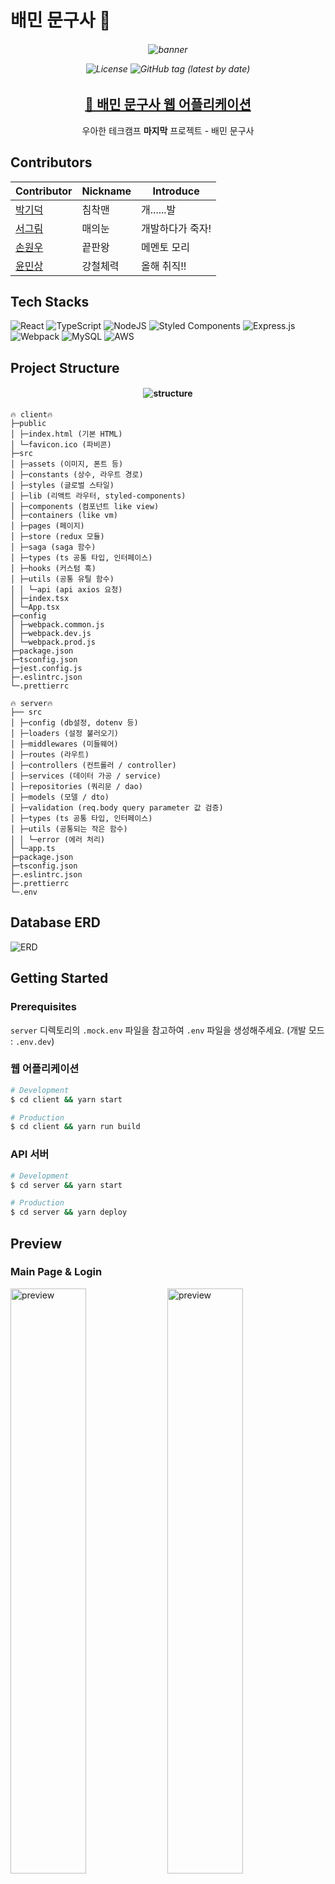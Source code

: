 # 배민 문구사 🧸

<h6 align="center">

  <img alt="banner" src="README_image/team-title.png">

![License](https://img.shields.io/badge/License-MIT-red)
![GitHub tag (latest by date)](https://img.shields.io/github/v/tag/woowa-techcamp-2021/store-2?color=green&label=Version)

</h6>

<h2 align="center">
  <a href="http://52.78.235.192">🎁 배민 문구사 웹 어플리케이션</a>
</h2>
  
<p align="center">우아한 테크캠프 <b>마지막</b> 프로젝트 - 배민 문구사</p>

## Contributors

| Contributor                              | Nickname | Introduce        |
| ---------------------------------------- | -------- | ---------------- |
| [박기덕](https://github.com/edegiil)     | 침착맨   | 개......발       |
| [서그림](https://github.com/Seogeurim)   | 매의눈   | 개발하다가 죽자! |
| [손원우](https://github.com/negu63)      | 끝판왕   | 메멘토 모리      |
| [윤민상](https://github.com/yoonminsang) | 강철체력 | 올해 취직!!      |

## Tech Stacks

![React](https://img.shields.io/badge/react-%2320232a.svg?style=for-the-badge&logo=react&logoColor=%2361DAFB)
![TypeScript](https://img.shields.io/badge/typescript-%23007ACC.svg?style=for-the-badge&logo=typescript&logoColor=white)
![NodeJS](https://img.shields.io/badge/node.js-%2343853D.svg?style=for-the-badge&logo=node.js&logoColor=white)
![Styled Components](https://img.shields.io/badge/styled--components-DB7093?style=for-the-badge&logo=styled-components&logoColor=white)
![Express.js](https://img.shields.io/badge/express.js-%23404d59.svg?style=for-the-badge&logo=express&logoColor=%2361DAFB)
![Webpack](https://img.shields.io/badge/webpack-%238DD6F9.svg?style=for-the-badge&logo=webpack&logoColor=black)
![MySQL](https://img.shields.io/badge/mysql-%2300f.svg?style=for-the-badge&logo=mysql&logoColor=white)
![AWS](https://img.shields.io/badge/AWS-%23FF9900.svg?style=for-the-badge&logo=amazon-aws&logoColor=white)

## Project Structure

<h4 align="center">

![structure](README_image/structure.png)

</h3>

```
🔥 client🔥
├─public
│ ├─index.html (기본 HTML)
│ └─favicon.ico (파비콘)
├─src
│ ├─assets (이미지, 폰트 등)
│ ├─constants (상수, 라우트 경로)
│ ├─styles (글로벌 스타일)
│ ├─lib (리액트 라우터, styled-components)
│ ├─components (컴포넌트 like view)
│ ├─containers (like vm)
│ ├─pages (페이지)
│ ├─store (redux 모듈)
│ ├─saga (saga 함수)
│ ├─types (ts 공통 타입, 인터페이스)
│ ├─hooks (커스텀 훅)
│ ├─utils (공통 유틸 함수)
│ │ └─api (api axios 요청)
│ ├─index.tsx
│ └─App.tsx
├─config
│ ├─webpack.common.js
│ ├─webpack.dev.js
│ └─webpack.prod.js
├─package.json
├─tsconfig.json
├─jest.config.js
├─.eslintrc.json
└─.prettierrc

🔥 server🔥
├── src
│ ├─config (db설정, dotenv 등)
│ ├─loaders (설정 불러오기)
│ ├─middlewares (미들웨어)
│ ├─routes (라우트)
│ ├─controllers (컨트롤러 / controller)
│ ├─services (데이터 가공 / service)
│ ├─repositories (쿼리문 / dao)
│ ├─models (모델 / dto)
│ ├─validation (req.body query parameter 값 검증)
│ ├─types (ts 공통 타입, 인터페이스)
│ ├─utils (공통되는 작은 함수)
│ │ └─error (에러 처리)
│ └─app.ts
├─package.json
├─tsconfig.json
├─.eslintrc.json
├─.prettierrc
└─.env
```

## Database ERD

![ERD](README_image/ERD.png)

## Getting Started

### Prerequisites

`server` 디렉토리의 `.mock.env` 파일을 참고하여 `.env` 파일을 생성해주세요. (개발 모드 : `.env.dev`)

### 웹 어플리케이션

```bash
# Development
$ cd client && yarn start

# Production
$ cd client && yarn run build
```

### API 서버

```bash
# Development
$ cd server && yarn start

# Production
$ cd server && yarn deploy
```

## Preview

### Main Page & Login

<img src="README_image/main-pc.png" width="49%" alt="preview" /> <img src="README_image/login-pc.png" width="49%" alt="preview" />

### Item Search

<img src="README_image/smartmenu-pc.png" width="49%" alt="preview" /> <img src="README_image/search-pc.png" width="49%" alt="preview" />

### Item Detail

<img src="README_image/detail-pc.png" width="32%" alt="preview" /> <img src="README_image/imageview-pc.png" width="32%" alt="preview" /> <img src="README_image/review-pc.png" width="32%" alt="preview" />

### My Page

<img src="README_image/address-pc.png" width="49%" alt="preview" /> <img src="README_image/orderlist-pc.png" width="49%" alt="preview" />

### Cart & Order

<img src="README_image/cart-pc.png" width="49%" alt="preview" /> <img src="README_image/order-pc.png" width="49%" alt="preview" />

### Mobile Also

<img src="README_image/main-mobile.png" width="19%" alt="mobile" /> <img src="README_image/search-mobile.png" width="19%" alt="mobile" /> <img src="README_image/detail-mobile.png" width="19%" alt="mobile" /> <img src="README_image/address-mobile.png" width="19%" alt="mobile" /> <img src="README_image/login-mobile.png" width="19%" alt="mobile" />

## See Also

- [WiKi](https://github.com/woowa-techcamp-2021/store-2/wiki)
- [Project Kanban Board](https://github.com/woowa-techcamp-2021/store-2/projects/1)
- [Figma](https://www.figma.com/file/MaID4DQs5auLz22DporlgL/%EB%B0%B0%EB%AF%BC-%EB%AC%B8%EB%B0%A9%EA%B5%AC?node-id=0%3A1)

## LICENSE

[MIT License](https://github.com/woowa-techcamp-2021/store-2/blob/main/LICENSE) © edegiil negu63 Seogeurim yoonminsang
